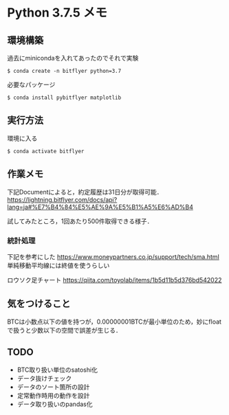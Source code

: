 # Python 3.7.5 メモ
## 環境構築
過去にminicondaを入れてあったのでそれで実験
```
$ conda create -n bitflyer python=3.7
```

必要なパッケージ
```
$ conda install pybitflyer matplotlib
```

## 実行方法
環境に入る
```
$ conda activate bitflyer
```

## 作業メモ
下記Documentによると，約定履歴は31日分が取得可能．
https://lightning.bitflyer.com/docs/api?lang=ja#%E7%B4%84%E5%AE%9A%E5%B1%A5%E6%AD%B4

試してみたところ，1回あたり500件取得できる様子．

### 統計処理
下記を参考にした
https://www.moneypartners.co.jp/support/tech/sma.html
単純移動平均線には終値を使うらしい

ロウソク足チャート
https://qiita.com/toyolab/items/1b5d11b5d376bd542022


## 気をつけること
BTCは小数点以下の値を持つが，0.00000001BTCが最小単位のため，妙にfloatで扱うと少数以下の空間で誤差が生じる．

## TODO
- BTC取り扱い単位のsatoshi化
- データ抜けチェック
- データのソート箇所の設計
- 定常動作時用の動作を設計
- データ取り扱いのpandas化
